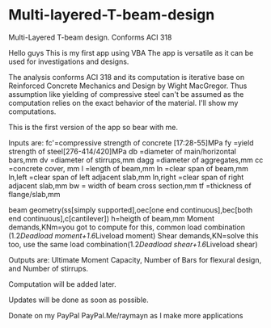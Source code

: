 # Multi-layered-T-beam-design
Multi-Layered T-beam design. Conforms ACI 318


Hello guys
This is my first app using VBA
The app is versatile as it can be used for investigations and designs.

The analysis conforms ACI 318 and its computation is iterative base on
Reinforced Concrete Mechanics and Design by Wight MacGregor.
Thus assumption like yielding of compressive steel can't be assumed as the computation 
relies on the exact behavior of the material.
I'll show my computations.

This is the first version of the app so bear with me.

Inputs are:
fc'=compressive strength of concrete [17:28-55]MPa
 fy =yield strength of steel[276-414/420]MPa
 db =diameter of main/horizontal bars,mm
 dv =diameter of stirrups,mm
 dagg =diameter of aggregates,mm
 cc =concrete cover, mm 
 l =length of beam,mm 
 ln =clear span of beam,mm 
 ln,left =clear span of left adjacent slab,mm 
 ln,right =clear span of right adjacent slab,mm 
 bw = width of beam cross section,mm 
 tf =thickness of flange/slab,mm 

 beam geometry(ss[simply supported],oec[one end continuous],bec[both end continuous],c[cantilever]) 
 h=heigth of beam,mm 
 Moment demands,KNm=you got to compute for this, common load combination (1.2*Deadload moment+1.6*Liveload moment) 
 Shear demands,KN=solve this too, use the same load combination(1.2*Deadload shear+1.6*Liveload shear) 


Outputs are:
Ultimate Moment Capacity,
Number of Bars for flexural design, and
Number of stirrups.

Computation will be added later.

Updates will be done as soon as possible.

Donate on my PayPal PayPal.Me/raymayn as I make more applications
